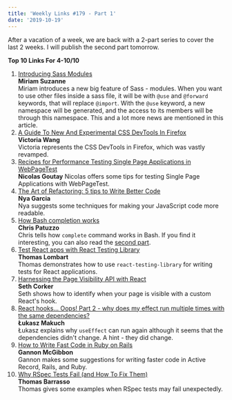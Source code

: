 ```yaml
---
title: 'Weekly Links #179 - Part 1'
date: '2019-10-19'
---
```


After a vacation of a week, we are back with a 2-part series to cover the last 2 weeks. I will publish the second part tomorrow.

**Top 10 Links For 4-10/10**

1. [Introducing Sass Modules](https://css-tricks.com/introducing-sass-modules/)  
   **Miriam Suzanne**  
   Miriam introduces a new big feature of Sass - modules. When you want to use other files inside a sass file, it will be with `@use` and `@forward` keywords, that will replace `@import`. With the `@use` keyword, a new namespace will be generated, and the access to its members will be through this namespace. This and a lot more news are mentioned in this article.
2. [A Guide To New And Experimental CSS DevTools In Firefox](https://www.smashingmagazine.com/2019/10/guide-new-experimental-css-devtools-firefox/)  
   **Victoria Wang**  
   Victoria represents the CSS DevTools in Firefox, which was vastly revamped.
3. [Recipes for Performance Testing Single Page Applications in WebPageTest](https://css-tricks.com/recipes-for-performance-testing-single-page-applications-in-webpagetest/)  
   **Nicolas Goutay**
   Nicolas offers some tips for testing Single Page Applications with WebPageTest.
4. [The Art of Refactoring: 5 tips to Write Better Code](https://dev.to/nyagarcia/the-art-of-refactoring-5-tips-to-write-better-code-12if)  
   **Nya Garcia**  
   Nya suggests some techniques for making your JavaScript code more readable.
5. [How Bash completion works](https://tuzz.tech/blog/how-bash-completion-works)  
   **Chris Patuzzo**  
   Chris tells how `complete` command works in Bash. If you find it interesting, you can also read the [second part](https://tuzz.tech/blog/adding-bash-completion).
6. [Test React apps with React Testing Library](https://thomlom.dev/test-react-testing-library/)  
   **Thomas Lombart**  
   Thomas demonstrates how to use `react-testing-library` for writing tests for React applications.
7. [Harnessing the Page Visibility API with React](https://blog.sethcorker.com/harnessing-the-page-visibility-api-with-react/)  
   **Seth Corker**  
   Seth shows how to identify when your page is visible with a custom React's hook.
8. [React hooks... Oops! Part 2 - why does my effect run multiple times with the same dependencies?](https://lukaszmakuch.pl/post/react-hooks-oops-part-2-effect-runs-multiple-times-with-the-same-dependencies/)  
   **Łukasz Makuch**  
   Łukasz explains why `useEffect` can run again although it seems that the dependencies didn't change. A hint - they did change.
9. [How to Write Fast Code in Ruby on Rails](https://engineering.shopify.com/blogs/engineering/write-fast-code-ruby-rails)  
   **Gannon McGibbon**  
   Gannon makes some suggestions for writing faster code in Active Record, Rails, and Ruby.
10. [Why RSpec Tests Fail (and How To Fix Them)](https://medium.com/better-programming/why-rspec-tests-fail-and-how-to-fix-them-402f1c7dce16)  
    **Thomas Barrasso**  
    Thomas gives some examples when RSpec tests may fail unexpectedly.
